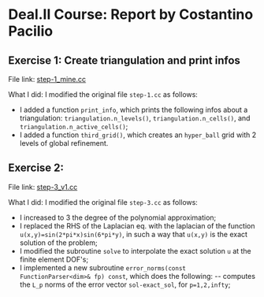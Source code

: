 # Deal.II Course: Report by Costantino Pacilio
## Exercise 1: Create triangulation and print infos
File link: [step-1_mine.cc](lab01/step-1/step-1_mine.cc)

What I did: I modified the original file `step-1.cc` as follows:
- I added a function `print_info`, which prints the following infos about a triangulation: `triangulation.n_levels()`, `triangulation.n_cells()`, and `triangulation.n_active_cells()`;
- I added a function `third_grid()`, which creates an `hyper_ball` grid with 2 levels of global refinement.

## Exercise 2:
File link: [step-3_v1.cc](lab03/step-3/step-3_v1.cc)

What I did: I modified the original file `step-3.cc` as follows:
- I increased to 3 the degree of the polynomial approximation;
- I replaced the RHS of the Laplacian eq. with the laplacian of the function `u(x,y)=sin(2*pi*x)sin(6*pi*y)`, in such a way that `u(x,y)` is the exact solution of the problem;
- I modified the subroutine `solve` to interpolate the exact solution `u` at the finite element DOF's;
- I implemented a new subroutine `error_norms(const FunctionParser<dim>& fp) const`, which does the following:
-- computes the `L_p` norms of the error vector `sol-exact_sol`, for `p=1,2,infty`;
